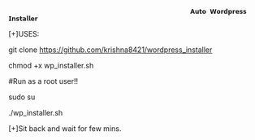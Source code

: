                                                       𝗔𝘂𝘁𝗼 𝗪𝗼𝗿𝗱𝗽𝗿𝗲𝘀𝘀 𝗜𝗻𝘀𝘁𝗮𝗹𝗹𝗲𝗿 
                                                      

[+]USES:

git clone https://github.com/krishna8421/wordpress_installer

chmod +x wp_installer.sh

#Run as a root user!!

sudo su

./wp_installer.sh

[+]Sit back and wait for few mins.
